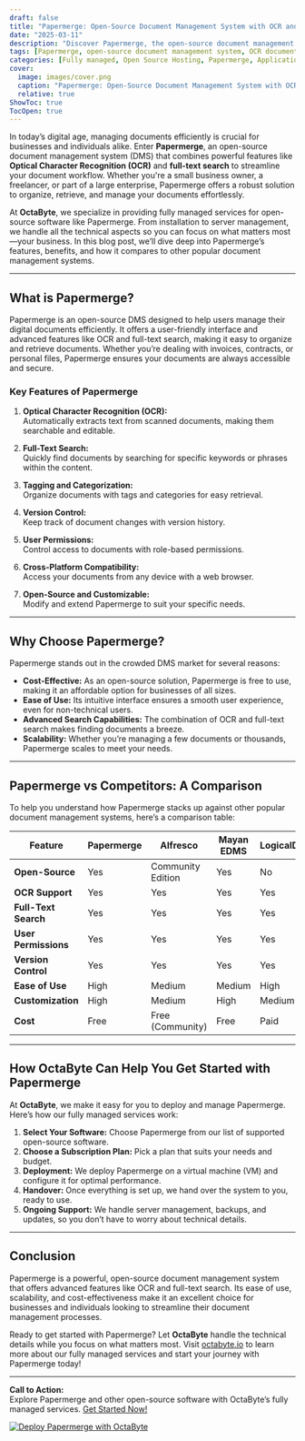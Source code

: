```yaml
---
draft: false
title: "Papermerge: Open-Source Document Management System with OCR and Full-Text Search"
date: "2025-03-11"
description: "Discover Papermerge, the open-source document management system (DMS) that revolutionizes how you handle documents. With built-in OCR and full-text search, Papermerge simplifies document organization, retrieval, and management. Learn why it’s a top choice for businesses and individuals alike."
tags: [Papermerge, open-source document management system, OCR document management, full-text search DMS, Papermerge vs competitors, open-source DMS, document organization, Papermerge features, managed open-source software, OctaByte services]
categories: [Fully managed, Open Source Hosting, Papermerge, Applications, Documentation]
cover:
  image: images/cover.png
  caption: "Papermerge: Open-Source Document Management System with OCR and Full-Text Search"
  relative: true
ShowToc: true
TocOpen: true
---
```



In today’s digital age, managing documents efficiently is crucial for businesses and individuals alike. Enter **Papermerge**, an open-source document management system (DMS) that combines powerful features like **Optical Character Recognition (OCR)** and **full-text search** to streamline your document workflow. Whether you're a small business owner, a freelancer, or part of a large enterprise, Papermerge offers a robust solution to organize, retrieve, and manage your documents effortlessly.

At **OctaByte**, we specialize in providing fully managed services for open-source software like Papermerge. From installation to server management, we handle all the technical aspects so you can focus on what matters most—your business. In this blog post, we’ll dive deep into Papermerge’s features, benefits, and how it compares to other popular document management systems.

---

## What is Papermerge?

Papermerge is an open-source DMS designed to help users manage their digital documents efficiently. It offers a user-friendly interface and advanced features like OCR and full-text search, making it easy to organize and retrieve documents. Whether you’re dealing with invoices, contracts, or personal files, Papermerge ensures your documents are always accessible and secure.

### Key Features of Papermerge

1. **Optical Character Recognition (OCR):**  
   Automatically extracts text from scanned documents, making them searchable and editable.

2. **Full-Text Search:**  
   Quickly find documents by searching for specific keywords or phrases within the content.

3. **Tagging and Categorization:**  
   Organize documents with tags and categories for easy retrieval.

4. **Version Control:**  
   Keep track of document changes with version history.

5. **User Permissions:**  
   Control access to documents with role-based permissions.

6. **Cross-Platform Compatibility:**  
   Access your documents from any device with a web browser.

7. **Open-Source and Customizable:**  
   Modify and extend Papermerge to suit your specific needs.

---

## Why Choose Papermerge?

Papermerge stands out in the crowded DMS market for several reasons:

- **Cost-Effective:** As an open-source solution, Papermerge is free to use, making it an affordable option for businesses of all sizes.
- **Ease of Use:** Its intuitive interface ensures a smooth user experience, even for non-technical users.
- **Advanced Search Capabilities:** The combination of OCR and full-text search makes finding documents a breeze.
- **Scalability:** Whether you’re managing a few documents or thousands, Papermerge scales to meet your needs.

---

## Papermerge vs Competitors: A Comparison

To help you understand how Papermerge stacks up against other popular document management systems, here’s a comparison table:

| Feature                  | Papermerge          | Alfresco            | Mayan EDMS          | LogicalDOC          |
|--------------------------|---------------------|---------------------|---------------------|---------------------|
| **Open-Source**          | Yes                 | Community Edition   | Yes                 | No                  |
| **OCR Support**          | Yes                 | Yes                 | Yes                 | Yes                 |
| **Full-Text Search**     | Yes                 | Yes                 | Yes                 | Yes                 |
| **User Permissions**     | Yes                 | Yes                 | Yes                 | Yes                 |
| **Version Control**      | Yes                 | Yes                 | Yes                 | Yes                 |
| **Ease of Use**          | High                | Medium              | Medium              | High                |
| **Customization**        | High                | Medium              | High                | Medium              |
| **Cost**                 | Free                | Free (Community)    | Free                | Paid                |

---

## How OctaByte Can Help You Get Started with Papermerge

At **OctaByte**, we make it easy for you to deploy and manage Papermerge. Here’s how our fully managed services work:

1. **Select Your Software:** Choose Papermerge from our list of supported open-source software.
2. **Choose a Subscription Plan:** Pick a plan that suits your needs and budget.
3. **Deployment:** We deploy Papermerge on a virtual machine (VM) and configure it for optimal performance.
4. **Handover:** Once everything is set up, we hand over the system to you, ready to use.
5. **Ongoing Support:** We handle server management, backups, and updates, so you don’t have to worry about technical details.

---

## Conclusion

Papermerge is a powerful, open-source document management system that offers advanced features like OCR and full-text search. Its ease of use, scalability, and cost-effectiveness make it an excellent choice for businesses and individuals looking to streamline their document management processes.

Ready to get started with Papermerge? Let **OctaByte** handle the technical details while you focus on what matters most. Visit [octabyte.io](https://octabyte.io) to learn more about our fully managed services and start your journey with Papermerge today!

---

**Call to Action:**  
Explore Papermerge and other open-source software with OctaByte’s fully managed services. [Get Started Now!](https://octabyte.io)

[![Deploy Papermerge with OctaByte](/images/deploy-on-octabyte.png)](https://octabyte.io/fully-managed-open-source-services/applications/documentation/papermerge)